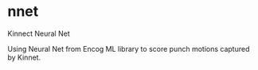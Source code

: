 nnet
====

Kinnect Neural Net

Using Neural Net from Encog ML library to score punch motions captured by Kinnet.
